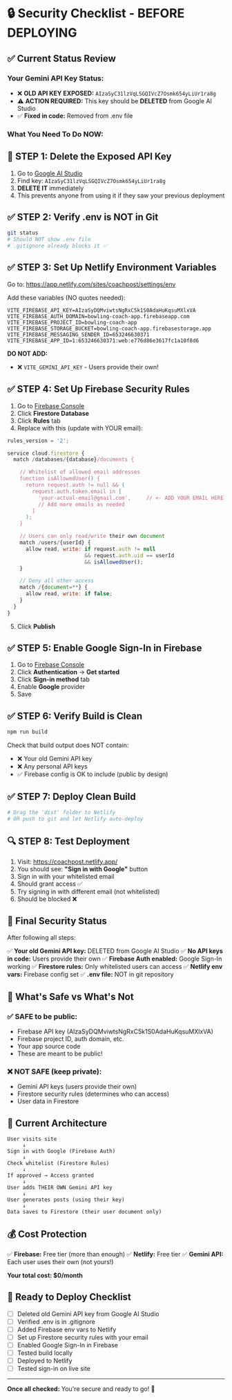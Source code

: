 # 🔒 Security Checklist - BEFORE DEPLOYING

## ✅ Current Status Review

### Your Gemini API Key Status:
- ❌ **OLD API KEY EXPOSED:** `AIzaSyC31lzVqLSGQIVcZ7Osmk654yLiUr1ra8g`
- ⚠️ **ACTION REQUIRED:** This key should be **DELETED** from Google AI Studio
- ✅ **Fixed in code:** Removed from .env file

### What You Need To Do NOW:

## 🚨 STEP 1: Delete the Exposed API Key

1. Go to [Google AI Studio](https://aistudio.google.com/apikey)
2. Find key: `AIzaSyC31lzVqLSGQIVcZ7Osmk654yLiUr1ra8g`
3. **DELETE IT** immediately
4. This prevents anyone from using it if they saw your previous deployment

## ✅ STEP 2: Verify .env is NOT in Git

```bash
git status
# Should NOT show .env file
# .gitignore already blocks it ✅
```

## ✅ STEP 3: Set Up Netlify Environment Variables

Go to: https://app.netlify.com/sites/coachpost/settings/env

Add these variables (NO quotes needed):

```
VITE_FIREBASE_API_KEY=AIzaSyDQMviwtsNgRxC5k1S0AdaHuKqsuMXlxVA
VITE_FIREBASE_AUTH_DOMAIN=bowling-coach-app.firebaseapp.com
VITE_FIREBASE_PROJECT_ID=bowling-coach-app
VITE_FIREBASE_STORAGE_BUCKET=bowling-coach-app.firebasestorage.app
VITE_FIREBASE_MESSAGING_SENDER_ID=653246630371
VITE_FIREBASE_APP_ID=1:653246630371:web:e776d86e3617fc1a10f8d6
```

**DO NOT ADD:**
- ❌ `VITE_GEMINI_API_KEY` - Users provide their own!

## ✅ STEP 4: Set Up Firebase Security Rules

1. Go to [Firebase Console](https://console.firebase.google.com/project/bowling-coach-app/firestore)
2. Click **Firestore Database**
3. Click **Rules** tab
4. Replace with this (update with YOUR email):

```javascript
rules_version = '2';

service cloud.firestore {
  match /databases/{database}/documents {

    // Whitelist of allowed email addresses
    function isAllowedUser() {
      return request.auth != null && (
        request.auth.token.email in [
          'your-actual-email@gmail.com',     // <- ADD YOUR EMAIL HERE
          // Add more emails as needed
        ]
      );
    }

    // Users can only read/write their own document
    match /users/{userId} {
      allow read, write: if request.auth != null
                         && request.auth.uid == userId
                         && isAllowedUser();
    }

    // Deny all other access
    match /{document=**} {
      allow read, write: if false;
    }
  }
}
```

5. Click **Publish**

## ✅ STEP 5: Enable Google Sign-In in Firebase

1. Go to [Firebase Console](https://console.firebase.google.com/project/bowling-coach-app/authentication)
2. Click **Authentication** → **Get started**
3. Click **Sign-in method** tab
4. Enable **Google** provider
5. Save

## ✅ STEP 6: Verify Build is Clean

```bash
npm run build
```

Check that build output does NOT contain:
- ❌ Your old Gemini API key
- ❌ Any personal API keys
- ✅ Firebase config is OK to include (public by design)

## ✅ STEP 7: Deploy Clean Build

```bash
# Drag the 'dist' folder to Netlify
# OR push to git and let Netlify auto-deploy
```

## 🔍 STEP 8: Test Deployment

1. Visit: https://coachpost.netlify.app/
2. You should see: **"Sign in with Google"** button
3. Sign in with your whitelisted email
4. Should grant access ✅
5. Try signing in with different email (not whitelisted)
6. Should be blocked ❌

## 🎯 Final Security Status

After following all steps:

✅ **Your old Gemini API key:** DELETED from Google AI Studio
✅ **No API keys in code:** Users provide their own
✅ **Firebase Auth enabled:** Google Sign-In working
✅ **Firestore rules:** Only whitelisted users can access
✅ **Netlify env vars:** Firebase config set
✅ **.env file:** NOT in git repository

## 🔐 What's Safe vs What's Not

### ✅ SAFE to be public:
- Firebase API key (AIzaSyDQMviwtsNgRxC5k1S0AdaHuKqsuMXlxVA)
- Firebase project ID, auth domain, etc.
- Your app source code
- These are meant to be public!

### ❌ NOT SAFE (keep private):
- Gemini API keys (users provide their own)
- Firestore security rules (determines who can access)
- User data in Firestore

## 📝 Current Architecture

```
User visits site
     ↓
Sign in with Google (Firebase Auth)
     ↓
Check whitelist (Firestore Rules)
     ↓
If approved → Access granted
     ↓
User adds THEIR OWN Gemini API key
     ↓
User generates posts (using their key)
     ↓
Data saves to Firestore (their user document only)
```

## 💰 Cost Protection

✅ **Firebase:** Free tier (more than enough)
✅ **Netlify:** Free tier
✅ **Gemini API:** Each user uses their own (not yours!)

**Your total cost: $0/month**

## 🚀 Ready to Deploy Checklist

- [ ] Deleted old Gemini API key from Google AI Studio
- [ ] Verified .env is in .gitignore
- [ ] Added Firebase env vars to Netlify
- [ ] Set up Firestore security rules with your email
- [ ] Enabled Google Sign-In in Firebase
- [ ] Tested build locally
- [ ] Deployed to Netlify
- [ ] Tested sign-in on live site

---

**Once all checked:** You're secure and ready to go! 🎉
